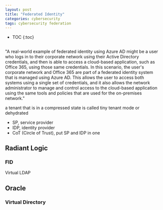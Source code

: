 ```yaml
---
layout: post
title: "Federated Identity"
categories: cybersecurity
tags: cybersecurity federation
---
```


* TOC
{:toc}

## 



"A real-world example of federated identity using Azure AD might be a user who logs in to their corporate network using their Active Directory credentials, and then is able to access a cloud-based application, such as Office 365, using those same credentials. In this scenario, the user's corporate network and Office 365 are part of a federated identity system that is managed using Azure AD. This allows the user to access both systems using a single set of credentials, and it also allows the network administrator to manage and control access to the cloud-based application using the same tools and policies that are used for the on-premises network."



a tenant that is in a compressed state is called tiny tenant mode or dehydrated



- SP, service provider
- IDP, identity provider
- CoT (Circle of Trust), put SP and IDP in one



## Radiant Logic



### FID

Virtual LDAP



## Oracle



### Virtual Directory


